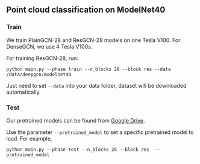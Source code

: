 ## Point cloud classification on ModelNet40


### Train
We train PlainGCN-28 and ResGCN-28 models on one Tesla V100.
For DenseGCN,  we use 4 Tesla V100s.

For training ResGCN-28, run:
```
python main.py --phase train --n_blocks 28 --block res --data /data/deepgcn/modelnet40
```
Just need to set `--data` into your data folder, dataset will be downloaded automatically.

### Test

Our pretrained models can be found from [Google Drive](https://drive.google.com/drive/folders/1LUWH0V3ZoHNQBylj0u0_36Mx0-UrDh1v?usp=sharing).

Use the parameter `--pretrained_model` to set a specific pretrained model to load. For example,

```
python main.py --phase test --n_blocks 28 --block res  --pretrained_model 
```

